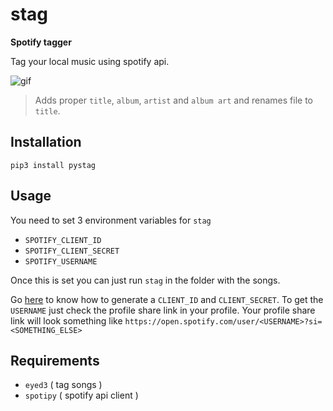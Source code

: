 # stag

**Spotify tagger**

Tag your local music using spotify api.

![gif](https://i.imgur.com/eoPL9xZ.gif)

> Adds proper `title`, `album`, `artist` and `album art` and renames file to `title`.


## Installation

```
pip3 install pystag
```

## Usage

You need to set 3 environment variables for `stag`

- `SPOTIFY_CLIENT_ID`
- `SPOTIFY_CLIENT_SECRET`
- `SPOTIFY_USERNAME`

Once this is set you can just run `stag` in the folder with the songs.

Go [here](https://developer.spotify.com/documentation/general/guides/app-settings/#register-your-app) to know how to
generate a `CLIENT_ID` and `CLIENT_SECRET`. To get the `USERNAME` just check the profile share link in your profile.
Your profile share link will look something like `https://open.spotify.com/user/<USERNAME>?si=<SOMETHING_ELSE>`

## Requirements

- `eyed3` ( tag songs )
- `spotipy` ( spotify api client )
